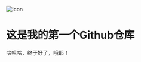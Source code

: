 ![icon](http://e.hiphotos.baidu.com/image/pic/item/77094b36acaf2eddef675a92881001e939019332.jpg)

# 这是我的第一个Github仓库

哈哈哈，终于好了，哦耶！
